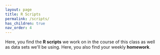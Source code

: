 ```yaml
---
layout: page
title: R Scripts
permalink: /scripts/
has_children: true
nav_order: 4
---
```


Here, you find the __R scripts__  we work on in the course of this class as well as data sets we'll be using. Here, you also find your weekly __homework__.
